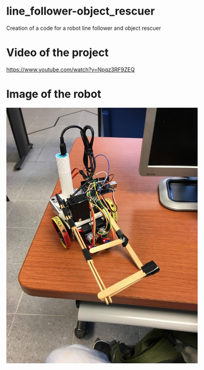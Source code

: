 # line_follower-object_rescuer
Creation of a code for a robot line follower and object rescuer

# Video of the project

https://www.youtube.com/watch?v=Npqz3RF9ZEQ

# Image of the robot

![robot](robot.jpg)

